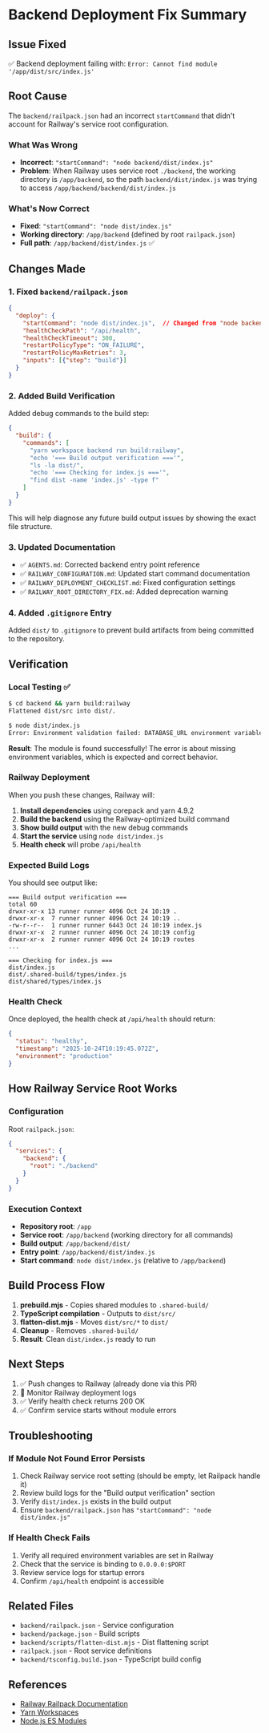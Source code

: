 # Backend Deployment Fix Summary

## Issue Fixed
✅ Backend deployment failing with: `Error: Cannot find module '/app/dist/src/index.js'`

## Root Cause
The `backend/railpack.json` had an incorrect `startCommand` that didn't account for Railway's service root configuration.

### What Was Wrong
- **Incorrect**: `"startCommand": "node backend/dist/index.js"`
- **Problem**: When Railway uses service root `./backend`, the working directory is `/app/backend`, so the path `backend/dist/index.js` was trying to access `/app/backend/backend/dist/index.js`

### What's Now Correct
- **Fixed**: `"startCommand": "node dist/index.js"`
- **Working directory**: `/app/backend` (defined by root `railpack.json`)
- **Full path**: `/app/backend/dist/index.js` ✅

## Changes Made

### 1. Fixed `backend/railpack.json`
```json
{
  "deploy": {
    "startCommand": "node dist/index.js",  // Changed from "node backend/dist/index.js"
    "healthCheckPath": "/api/health",
    "healthCheckTimeout": 300,
    "restartPolicyType": "ON_FAILURE",
    "restartPolicyMaxRetries": 3,
    "inputs": [{"step": "build"}]
  }
}
```

### 2. Added Build Verification
Added debug commands to the build step:
```json
{
  "build": {
    "commands": [
      "yarn workspace backend run build:railway",
      "echo '=== Build output verification ==='",
      "ls -la dist/",
      "echo '=== Checking for index.js ==='",
      "find dist -name 'index.js' -type f"
    ]
  }
}
```

This will help diagnose any future build output issues by showing the exact file structure.

### 3. Updated Documentation
- ✅ `AGENTS.md`: Corrected backend entry point reference
- ✅ `RAILWAY_CONFIGURATION.md`: Updated start command documentation
- ✅ `RAILWAY_DEPLOYMENT_CHECKLIST.md`: Fixed configuration settings
- ✅ `RAILWAY_ROOT_DIRECTORY_FIX.md`: Added deprecation warning

### 4. Added `.gitignore` Entry
Added `dist/` to `.gitignore` to prevent build artifacts from being committed to the repository.

## Verification

### Local Testing ✅
```bash
$ cd backend && yarn build:railway
Flattened dist/src into dist/.

$ node dist/index.js
Error: Environment validation failed: DATABASE_URL environment variable is required
```

**Result**: The module is found successfully! The error is about missing environment variables, which is expected and correct behavior.

### Railway Deployment

When you push these changes, Railway will:

1. **Install dependencies** using corepack and yarn 4.9.2
2. **Build the backend** using the Railway-optimized build command
3. **Show build output** with the new debug commands
4. **Start the service** using `node dist/index.js`
5. **Health check** will probe `/api/health`

### Expected Build Logs

You should see output like:
```
=== Build output verification ===
total 60
drwxr-xr-x 13 runner runner 4096 Oct 24 10:19 .
drwxr-xr-x  7 runner runner 4096 Oct 24 10:19 ..
-rw-r--r--  1 runner runner 6443 Oct 24 10:19 index.js
drwxr-xr-x  2 runner runner 4096 Oct 24 10:19 config
drwxr-xr-x  2 runner runner 4096 Oct 24 10:19 routes
...

=== Checking for index.js ===
dist/index.js
dist/.shared-build/types/index.js
dist/shared/types/index.js
```

### Health Check
Once deployed, the health check at `/api/health` should return:
```json
{
  "status": "healthy",
  "timestamp": "2025-10-24T10:19:45.072Z",
  "environment": "production"
}
```

## How Railway Service Root Works

### Configuration
Root `railpack.json`:
```json
{
  "services": {
    "backend": {
      "root": "./backend"
    }
  }
}
```

### Execution Context
- **Repository root**: `/app`
- **Service root**: `/app/backend` (working directory for all commands)
- **Build output**: `/app/backend/dist/`
- **Entry point**: `/app/backend/dist/index.js`
- **Start command**: `node dist/index.js` (relative to `/app/backend`)

## Build Process Flow

1. **prebuild.mjs** - Copies shared modules to `.shared-build/`
2. **TypeScript compilation** - Outputs to `dist/src/`
3. **flatten-dist.mjs** - Moves `dist/src/*` to `dist/`
4. **Cleanup** - Removes `.shared-build/`
5. **Result**: Clean `dist/index.js` ready to run

## Next Steps

1. ✅ Push changes to Railway (already done via this PR)
2. 🔄 Monitor Railway deployment logs
3. ✅ Verify health check returns 200 OK
4. ✅ Confirm service starts without module errors

## Troubleshooting

### If Module Not Found Error Persists
1. Check Railway service root setting (should be empty, let Railpack handle it)
2. Review build logs for the "Build output verification" section
3. Verify `dist/index.js` exists in the build output
4. Ensure `backend/railpack.json` has `"startCommand": "node dist/index.js"`

### If Health Check Fails
1. Verify all required environment variables are set in Railway
2. Check that the service is binding to `0.0.0.0:$PORT`
3. Review service logs for startup errors
4. Confirm `/api/health` endpoint is accessible

## Related Files
- `backend/railpack.json` - Service configuration
- `backend/package.json` - Build scripts
- `backend/scripts/flatten-dist.mjs` - Dist flattening script
- `railpack.json` - Root service definitions
- `backend/tsconfig.build.json` - TypeScript build config

## References
- [Railway Railpack Documentation](https://docs.railway.app/guides/build-configuration)
- [Yarn Workspaces](https://yarnpkg.com/features/workspaces)
- [Node.js ES Modules](https://nodejs.org/api/esm.html)
